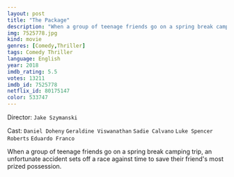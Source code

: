 ```yaml
---
layout: post
title: "The Package"
description: "When a group of teenage friends go on a spring break camping trip, an unfortunate accident sets off a race against time to save their friend's most prized possession..."
img: 7525778.jpg
kind: movie
genres: [Comedy,Thriller]
tags: Comedy Thriller 
language: English
year: 2018
imdb_rating: 5.5
votes: 13211
imdb_id: 7525778
netflix_id: 80175147
color: 533747
---
```

Director: `Jake Szymanski`  

Cast: `Daniel Doheny` `Geraldine Viswanathan` `Sadie Calvano` `Luke Spencer Roberts` `Eduardo Franco` 

When a group of teenage friends go on a spring break camping trip, an unfortunate accident sets off a race against time to save their friend's most prized possession.